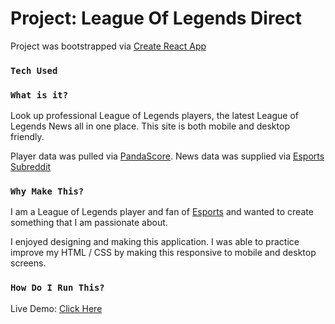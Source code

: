 # Project: League Of Legends Direct

Project was bootstrapped via [Create React App](https://github.com/facebook/create-react-app)

### `Tech Used`

### `What is it?`

Look up professional League of Legends players, the latest League of Legends News all in one place. This site is both mobile and desktop friendly.

Player data was pulled via [PandaScore](https://pandascore.co/welcome).
News data was supplied via [Esports Subreddit](https://www.reddit.com/r/esports/)

### `Why Make This?`

I am a League of Legends player and fan of [Esports](https://en.wikipedia.org/wiki/Esports) and wanted to create something that I am passionate about.

I enjoyed designing and making this application. I was able to practice improve my HTML / CSS by making this responsive to mobile and desktop screens.

### `How Do I Run This?`

Live Demo: [Click Here](https://jp-sdev.github.io/countryPicker1.0/)
